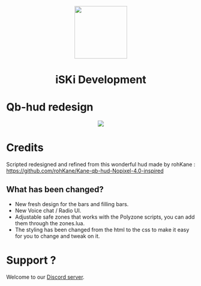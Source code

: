 <p align="center">
    <img width="140" src="https://i.ibb.co/8n5MHYR1/iskiicon.png" />  
    <h1 align="center">iSKi Development</h1>
</p>

# Qb-hud redesign
<div align='center'><img src='https://i.ibb.co/HLKBS0sj/CSTMZD-copy.png'/></div>

# Credits
Scripted redesigned and refined from this wonderful hud made by rohKane : https://github.com/rohKane/Kane-qb-hud-Nopixel-4.0-inspired

## What has been changed?
- New fresh design for the bars and filling bars.
- New Voice chat / Radio UI.
- Adjustable safe zones that works with the Polyzone scripts, you can add them through the zones.lua.
- The styling has been changed from the html to the css to make it easy for you to change and tweak on it.

# Support ?
Welcome to our <a href="https://discord.gg/SwgzhUqGnk">Discord server</a>.
